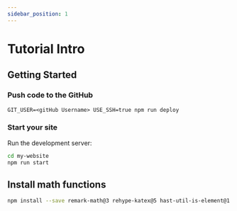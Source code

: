 ```yaml
---
sidebar_position: 1
---
```


# Tutorial Intro

## Getting Started

### Push code to the GitHub

```shell
GIT_USER=<gitHub Username> USE_SSH=true npm run deploy
```

### Start your site

Run the development server:

```bash
cd my-website
npm run start
```

## Install math functions

```sh
npm install --save remark-math@3 rehype-katex@5 hast-util-is-element@1.1.0
```

